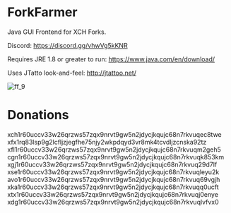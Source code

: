 # ForkFarmer
Java GUI Frontend for XCH Forks.

Discord: https://discord.gg/vhwVg5kKNR

Requires JRE 1.8 or greater to run: https://www.java.com/en/download/

Uses JTatto look-and-feel: http://jtattoo.net/

![ff_9](https://user-images.githubusercontent.com/66434789/127761473-f50568e4-49f7-4a9f-a6a8-d82083df039b.png)

# Donations
xch1r60uccv33w26qrzws57zqx9nrvt9gw5n2jdycjkqujc68n7rkvuqec8twe
xfx1rq83lsp9g2lcfljzjegfhe75njy2wkpdqyd3vr8mk4tcvdljzcnska92tz
xfl1r60uccv33w26qrzws57zqx9nrvt9gw5n2jdycjkqujc68n7rkvuqm2geh5
cgn1r60uccv33w26qrzws57zqx9nrvt9gw5n2jdycjkqujc68n7rkvuqk853km
xgj1r60uccv33w26qrzws57zqx9nrvt9gw5n2jdycjkqujc68n7rkvuq29d7lf
xse1r60uccv33w26qrzws57zqx9nrvt9gw5n2jdycjkqujc68n7rkvuqleyu2k
avo1r60uccv33w26qrzws57zqx9nrvt9gw5n2jdycjkqujc68n7rkvuq69vgjh
xka1r60uccv33w26qrzws57zqx9nrvt9gw5n2jdycjkqujc68n7rkvuqq0ucft
xtx1r60uccv33w26qrzws57zqx9nrvt9gw5n2jdycjkqujc68n7rkvuqj0enye
xdg1r60uccv33w26qrzws57zqx9nrvt9gw5n2jdycjkqujc68n7rkvuqlvfvx0
